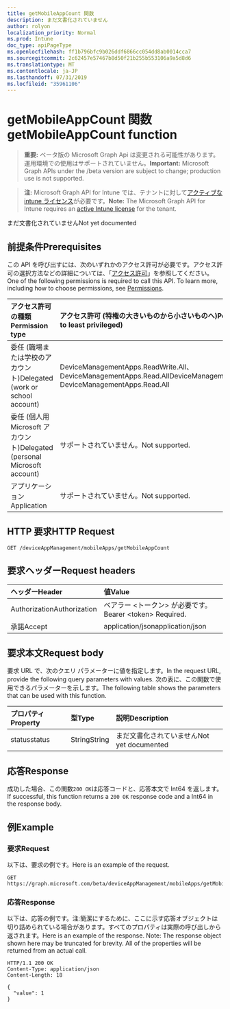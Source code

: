 ```yaml
---
title: getMobileAppCount 関数
description: まだ文書化されていません
author: rolyon
localization_priority: Normal
ms.prod: Intune
doc_type: apiPageType
ms.openlocfilehash: ff1b796bfc9b026ddf6866cc054dd8ab0014cca7
ms.sourcegitcommit: 2c62457e57467b8d50f21b255b553106a9a5d8d6
ms.translationtype: MT
ms.contentlocale: ja-JP
ms.lasthandoff: 07/31/2019
ms.locfileid: "35961106"
---
```

# <a name="getmobileappcount-function"></a><span data-ttu-id="6f1a8-103">getMobileAppCount 関数</span><span class="sxs-lookup"><span data-stu-id="6f1a8-103">getMobileAppCount function</span></span>

> <span data-ttu-id="6f1a8-104">**重要:** ベータ版の Microsoft Graph Api は変更される可能性があります。運用環境での使用はサポートされていません。</span><span class="sxs-lookup"><span data-stu-id="6f1a8-104">**Important:** Microsoft Graph APIs under the /beta version are subject to change; production use is not supported.</span></span>

> <span data-ttu-id="6f1a8-105">**注:** Microsoft Graph API for Intune では、テナントに対して[アクティブな intune ライセンス](https://go.microsoft.com/fwlink/?linkid=839381)が必要です。</span><span class="sxs-lookup"><span data-stu-id="6f1a8-105">**Note:** The Microsoft Graph API for Intune requires an [active Intune license](https://go.microsoft.com/fwlink/?linkid=839381) for the tenant.</span></span>

<span data-ttu-id="6f1a8-106">まだ文書化されていません</span><span class="sxs-lookup"><span data-stu-id="6f1a8-106">Not yet documented</span></span>

## <a name="prerequisites"></a><span data-ttu-id="6f1a8-107">前提条件</span><span class="sxs-lookup"><span data-stu-id="6f1a8-107">Prerequisites</span></span>
<span data-ttu-id="6f1a8-p101">この API を呼び出すには、次のいずれかのアクセス許可が必要です。アクセス許可の選択方法などの詳細については、「[アクセス許可](/graph/permissions-reference)」を参照してください。</span><span class="sxs-lookup"><span data-stu-id="6f1a8-p101">One of the following permissions is required to call this API. To learn more, including how to choose permissions, see [Permissions](/graph/permissions-reference).</span></span>

|<span data-ttu-id="6f1a8-110">アクセス許可の種類</span><span class="sxs-lookup"><span data-stu-id="6f1a8-110">Permission type</span></span>|<span data-ttu-id="6f1a8-111">アクセス許可 (特権の大きいものから小さいものへ)</span><span class="sxs-lookup"><span data-stu-id="6f1a8-111">Permissions (from most to least privileged)</span></span>|
|:---|:---|
|<span data-ttu-id="6f1a8-112">委任 (職場または学校のアカウント)</span><span class="sxs-lookup"><span data-stu-id="6f1a8-112">Delegated (work or school account)</span></span>|<span data-ttu-id="6f1a8-113">DeviceManagementApps.ReadWrite.All、DeviceManagementApps.Read.All</span><span class="sxs-lookup"><span data-stu-id="6f1a8-113">DeviceManagementApps.ReadWrite.All, DeviceManagementApps.Read.All</span></span>|
|<span data-ttu-id="6f1a8-114">委任 (個人用 Microsoft アカウント)</span><span class="sxs-lookup"><span data-stu-id="6f1a8-114">Delegated (personal Microsoft account)</span></span>|<span data-ttu-id="6f1a8-115">サポートされていません。</span><span class="sxs-lookup"><span data-stu-id="6f1a8-115">Not supported.</span></span>|
|<span data-ttu-id="6f1a8-116">アプリケーション</span><span class="sxs-lookup"><span data-stu-id="6f1a8-116">Application</span></span>|<span data-ttu-id="6f1a8-117">サポートされていません。</span><span class="sxs-lookup"><span data-stu-id="6f1a8-117">Not supported.</span></span>|

## <a name="http-request"></a><span data-ttu-id="6f1a8-118">HTTP 要求</span><span class="sxs-lookup"><span data-stu-id="6f1a8-118">HTTP Request</span></span>
<!-- {
  "blockType": "ignored"
}
-->
``` http
GET /deviceAppManagement/mobileApps/getMobileAppCount
```

## <a name="request-headers"></a><span data-ttu-id="6f1a8-119">要求ヘッダー</span><span class="sxs-lookup"><span data-stu-id="6f1a8-119">Request headers</span></span>
|<span data-ttu-id="6f1a8-120">ヘッダー</span><span class="sxs-lookup"><span data-stu-id="6f1a8-120">Header</span></span>|<span data-ttu-id="6f1a8-121">値</span><span class="sxs-lookup"><span data-stu-id="6f1a8-121">Value</span></span>|
|:---|:---|
|<span data-ttu-id="6f1a8-122">Authorization</span><span class="sxs-lookup"><span data-stu-id="6f1a8-122">Authorization</span></span>|<span data-ttu-id="6f1a8-123">ベアラー &lt;トークン&gt; が必要です。</span><span class="sxs-lookup"><span data-stu-id="6f1a8-123">Bearer &lt;token&gt; Required.</span></span>|
|<span data-ttu-id="6f1a8-124">承諾</span><span class="sxs-lookup"><span data-stu-id="6f1a8-124">Accept</span></span>|<span data-ttu-id="6f1a8-125">application/json</span><span class="sxs-lookup"><span data-stu-id="6f1a8-125">application/json</span></span>|

## <a name="request-body"></a><span data-ttu-id="6f1a8-126">要求本文</span><span class="sxs-lookup"><span data-stu-id="6f1a8-126">Request body</span></span>
<span data-ttu-id="6f1a8-127">要求 URL で、次のクエリ パラメーターに値を指定します。</span><span class="sxs-lookup"><span data-stu-id="6f1a8-127">In the request URL, provide the following query parameters with values.</span></span>
<span data-ttu-id="6f1a8-128">次の表に、この関数で使用できるパラメーターを示します。</span><span class="sxs-lookup"><span data-stu-id="6f1a8-128">The following table shows the parameters that can be used with this function.</span></span>

|<span data-ttu-id="6f1a8-129">プロパティ</span><span class="sxs-lookup"><span data-stu-id="6f1a8-129">Property</span></span>|<span data-ttu-id="6f1a8-130">型</span><span class="sxs-lookup"><span data-stu-id="6f1a8-130">Type</span></span>|<span data-ttu-id="6f1a8-131">説明</span><span class="sxs-lookup"><span data-stu-id="6f1a8-131">Description</span></span>|
|:---|:---|:---|
|<span data-ttu-id="6f1a8-132">status</span><span class="sxs-lookup"><span data-stu-id="6f1a8-132">status</span></span>|<span data-ttu-id="6f1a8-133">String</span><span class="sxs-lookup"><span data-stu-id="6f1a8-133">String</span></span>|<span data-ttu-id="6f1a8-134">まだ文書化されていません</span><span class="sxs-lookup"><span data-stu-id="6f1a8-134">Not yet documented</span></span>|



## <a name="response"></a><span data-ttu-id="6f1a8-135">応答</span><span class="sxs-lookup"><span data-stu-id="6f1a8-135">Response</span></span>
<span data-ttu-id="6f1a8-136">成功した場合、この関数`200 OK`は応答コードと、応答本文で Int64 を返します。</span><span class="sxs-lookup"><span data-stu-id="6f1a8-136">If successful, this function returns a `200 OK` response code and a Int64 in the response body.</span></span>

## <a name="example"></a><span data-ttu-id="6f1a8-137">例</span><span class="sxs-lookup"><span data-stu-id="6f1a8-137">Example</span></span>

### <a name="request"></a><span data-ttu-id="6f1a8-138">要求</span><span class="sxs-lookup"><span data-stu-id="6f1a8-138">Request</span></span>
<span data-ttu-id="6f1a8-139">以下は、要求の例です。</span><span class="sxs-lookup"><span data-stu-id="6f1a8-139">Here is an example of the request.</span></span>
``` http
GET https://graph.microsoft.com/beta/deviceAppManagement/mobileApps/getMobileAppCount(status='parameterValue')
```

### <a name="response"></a><span data-ttu-id="6f1a8-140">応答</span><span class="sxs-lookup"><span data-stu-id="6f1a8-140">Response</span></span>
<span data-ttu-id="6f1a8-p103">以下は、応答の例です。注:簡潔にするために、ここに示す応答オブジェクトは切り詰められている場合があります。すべてのプロパティは実際の呼び出しから返されます。</span><span class="sxs-lookup"><span data-stu-id="6f1a8-p103">Here is an example of the response. Note: The response object shown here may be truncated for brevity. All of the properties will be returned from an actual call.</span></span>
``` http
HTTP/1.1 200 OK
Content-Type: application/json
Content-Length: 18

{
  "value": 1
}
```





